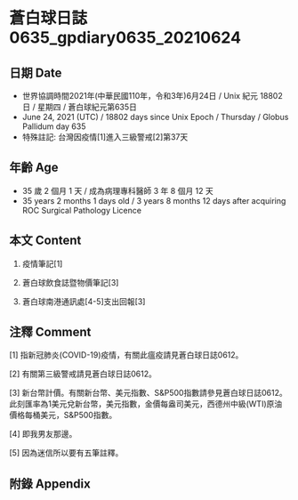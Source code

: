 [_metadata_:encoding]: - "utf-8"
[_metadata_:language]: - "zh-Hant-TW"
[_metadata_:fileformat]: - "markdown"
[_metadata_:MIME_type]: - "text/plain"
[_metadata_:markdown_version]: - "commonmark version 0.29"
[_metadata_:markdown_spec]: - "https://spec.commonmark.org/0.29/"

# 蒼白球日誌0635_gpdiary0635_20210624 #

## 日期 Date ##

* 世界協調時間2021年(中華民國110年，令和3年)6月24日 / Unix 紀元 18802 日 / 星期四 / 蒼白球紀元第635日
* June 24, 2021 (UTC) / 18802 days since Unix Epoch / Thursday / Globus Pallidum day 635
* 特殊註記: 台灣因疫情[1]進入三級警戒[2]第37天

## 年齡 Age ##

* 35 歲 2 個月 1 天 / 成為病理專科醫師 3 年 8 個月 12 天
* 35 years 2 months 1 days old / 3 years 8 months 12 days after acquiring ROC Surgical Pathology Licence

## 本文 Content ##

1. 疫情筆記[1]

    
2. 蒼白球飲食誌暨物價筆記[3]

    
3. 蒼白球南港通訊處[4-5]支出回報[3]

    

## 注釋 Comment ##

[1] 指新冠肺炎(COVID-19)疫情，有關此瘟疫請見蒼白球日誌0612。


[2] 有關第三級警戒請見蒼白球日誌0612。


[3] 新台幣計價。有關新台幣、美元指數、S&P500指數請參見蒼白球日誌0612。此刻匯率為1美元兌新台幣，美元指數，金價每盎司美元，西德州中級(WTI)原油價格每桶美元，S&P500指數。


[4] 即我男友那邊。


[5] 因為迷信所以要有五筆註釋。



## 附錄 Appendix ##

